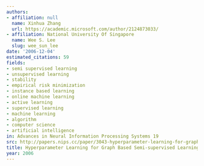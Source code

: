 ```yaml
---
authors:
- affiliation: null
  name: Xinhua Zhang
  url: https://academic.microsoft.com/author/2124873033/
- affiliation: National University Of Singapore
  name: Wee S. Lee
  slug: wee_sun_lee
date: '2006-12-04'
estimated_citations: 59
fields:
- semi supervised learning
- unsupervised learning
- stability
- empirical risk minimization
- instance based learning
- online machine learning
- active learning
- supervised learning
- machine learning
- algorithm
- computer science
- artificial intelligence
in: Advances in Neural Information Processing Systems 19
src: http://papers.nips.cc/paper/3043-hyperparameter-learning-for-graph-based-semi-supervised-learning-algorithms.pdf
title: Hyperparameter Learning for Graph Based Semi-supervised Learning Algorithms
year: 2006
---
```

